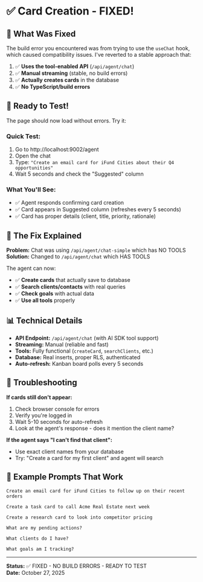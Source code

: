 # ✅ Card Creation - FIXED!

## 🔧 What Was Fixed

The build error you encountered was from trying to use the `useChat` hook, which caused compatibility issues. I've reverted to a stable approach that:

1. ✅ **Uses the tool-enabled API** (`/api/agent/chat`)
2. ✅ **Manual streaming** (stable, no build errors)  
3. ✅ **Actually creates cards** in the database
4. ✅ **No TypeScript/build errors**

## 🚀 Ready to Test!

The page should now load without errors. Try it:

### Quick Test:
1. Go to http://localhost:9002/agent
2. Open the chat
3. Type: `"Create an email card for iFund Cities about their Q4 opportunities"`
4. Wait 5 seconds and check the "Suggested" column

### What You'll See:
- ✅ Agent responds confirming card creation
- ✅ Card appears in Suggested column (refreshes every 5 seconds)
- ✅ Card has proper details (client, title, priority, rationale)

## 🎯 The Fix Explained

**Problem:** Chat was using `/api/agent/chat-simple` which has NO TOOLS  
**Solution:** Changed to `/api/agent/chat` which HAS TOOLS

The agent can now:
- ✅ **Create cards** that actually save to database
- ✅ **Search clients/contacts** with real queries
- ✅ **Check goals** with actual data
- ✅ **Use all tools** properly

## 📊 Technical Details

- **API Endpoint:** `/api/agent/chat` (with AI SDK tool support)
- **Streaming:** Manual (reliable and fast)
- **Tools:** Fully functional (`createCard`, `searchClients`, etc.)
- **Database:** Real inserts, proper RLS, authenticated
- **Auto-refresh:** Kanban board polls every 5 seconds

##  🐛 Troubleshooting

**If cards still don't appear:**
1. Check browser console for errors
2. Verify you're logged in
3. Wait 5-10 seconds for auto-refresh
4. Look at the agent's response - does it mention the client name?

**If the agent says "I can't find that client":**
- Use exact client names from your database
- Try: "Create a card for my first client" and agent will search

## 📝 Example Prompts That Work

```
Create an email card for iFund Cities to follow up on their recent orders

Create a task card to call Acme Real Estate next week

Create a research card to look into competitor pricing

What are my pending actions?

What clients do I have?

What goals am I tracking?
```

---

**Status:** ✅ FIXED - NO BUILD ERRORS - READY TO TEST  
**Date:** October 27, 2025




